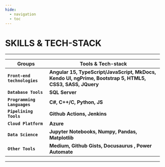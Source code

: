 ```yaml
---
hide:
  - navigation
  - toc
---
```


# SKILLS & TECH-STACK

---

| Groups                       | Tools & Tech-stack                                                                                       |
| ---------------------------- | -------------------------------------------------------------------------------------------------------- |
| **`Front-end technologies`** | **Angular 15, TypeScript/JavaScript, MkDocs, Kendo UI, ngPrime, Bootstrap 5, HTML5, CSS3, SASS, JQuery** |
| **`Database Tools`**         | **SQL Server**                                                                                           |
| **`Programming Languages`**  | **C#, C++/C, Python, JS**                                                                                |
| **`Pipelining Tools`**       | **Github Actions, Jenkins**                                                                              |
| **`Cloud Platform`**         | **Azure**                                                                                                |
| **`Data Science`**           | **Jupyter Notebooks, Numpy, Pandas, Matplotlib**                                                         |
| **`Other Tools`**            | **Medium, Github Gists, Docusaurus , Power Automate**                                                    |

---

<!-- [Back to Home](./index.md){ .md-button } -->
